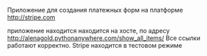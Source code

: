 Приложение для создания платежных форм на платформе http://stripe.com

приложение находится находится на хосте, по адресу http://alenagold.pythonanywhere.com/show_all_items/
Все ссылки работают корректно. Stripe находится в тестовом режиме
